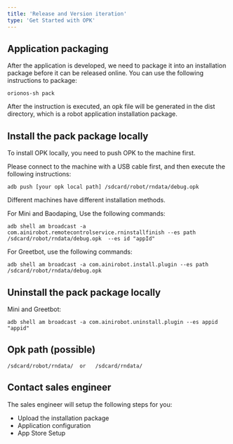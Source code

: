 ```yaml
---
title: 'Release and Version iteration'
type: 'Get Started with OPK'
---
```


## Application packaging
After the application is developed, we need to package it into an installation package before it can be released online. You can use the following instructions to package:

```shell
orionos-sh pack
```

After the instruction is executed, an opk file will be generated in the dist directory, which is a robot application installation package.

## Install the pack package locally
To install OPK locally, you need to push OPK to the machine first. 

Please connect to the machine with a USB cable first, and then execute the following instructions:

```shell
adb push [your opk local path] /sdcard/robot/rndata/debug.opk
```

Different machines have different installation methods.

For Mini and Baodaping, Use the following commands:

```shell
adb shell am broadcast -a com.ainirobot.remotecontrolservice.rninstallfinish --es path /sdcard/robot/rndata/debug.opk  --es id "appId"
```

For Greetbot, use the following commands:

```shell
adb shell am broadcast -a com.ainirobot.install.plugin --es path /sdcard/robot/rndata/debug.opk
```

## Uninstall the pack package locally

Mini and Greetbot:

```shell
adb shell am broadcast -a com.ainirobot.uninstall.plugin --es appid "appid"
```

## Opk path (possible)


```shell
/sdcard/robot/rndata/  or   /sdcard/rndata/
```

## Contact sales engineer

The sales engineer will setup the following steps for you:
- Upload the installation package
- Application configuration
- App Store Setup
